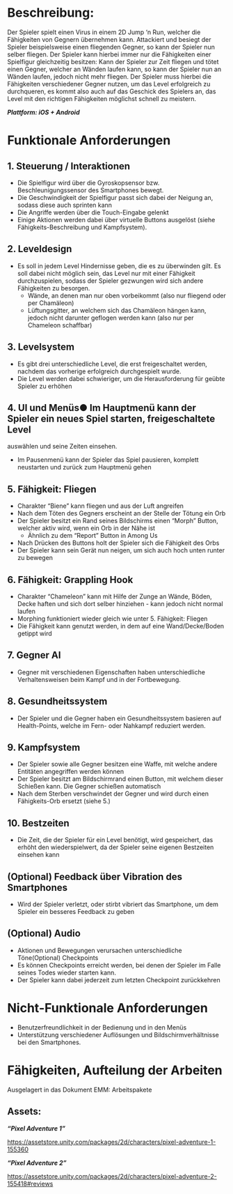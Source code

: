 # Beschreibung:
Der Spieler spielt einen Virus in einem 2D Jump ‘n Run, welcher die Fähigkeiten von
Gegnern übernehmen kann. Attackiert und besiegt der Spieler beispielsweise einen
fliegenden Gegner, so kann der Spieler nun selber fliegen.
Der Spieler kann hierbei immer nur die Fähigkeiten einer Spielfigur gleichzeitig besitzen:
Kann der Spieler zur Zeit fliegen und tötet einen Gegner, welcher an Wänden laufen kann,
so kann der Spieler nun an Wänden laufen, jedoch nicht mehr fliegen.
Der Spieler muss hierbei die Fähigkeiten verschiedener Gegner nutzen, um das Level
erfolgreich zu durchqueren, es kommt also auch auf das Geschick des Spielers an, das
Level mit den richtigen Fähigkeiten möglichst schnell zu meistern.

***Plattform: iOS + Android***

# Funktionale Anforderungen
## 1. Steuerung / Interaktionen
- Die Spielfigur wird über die Gyroskopsensor bzw. Beschleunigungssensor des
Smartphones bewegt.
- Die Geschwindigkeit der Spielfigur passt sich dabei der Neigung an, sodass diese
auch sprinten kann
- Die Angriffe werden über die Touch-Eingabe gelenkt
- Einige Aktionen werden dabei über virtuelle Buttons ausgelöst (siehe
Fähigkeits-Beschreibung und Kampfsystem).
## 2. Leveldesign
- Es soll in jedem Level Hindernisse geben, die es zu überwinden gilt. Es soll dabei
nicht möglich sein, das Level nur mit einer Fähigkeit durchzuspielen, sodass der
Spieler gezwungen wird sich andere Fähigkeiten zu besorgen.
  - Wände, an denen man nur oben vorbeikommt (also nur fliegend oder per
Chamäleon)
  - Lüftungsgitter, an welchem sich das Chamäleon hängen kann, jedoch nicht
darunter geflogen werden kann (also nur per Chameleon schaffbar)
## 3. Levelsystem
- Es gibt drei unterschiedliche Level, die erst freigeschaltet werden, nachdem das
vorherige erfolgreich durchgespielt wurde.
- Die Level werden dabei schwieriger, um die Herausforderung für geübte Spieler zu
erhöhen
## 4. UI und Menüs● Im Hauptmenü kann der Spieler ein neues Spiel starten, freigeschaltete Level
auswählen und seine Zeiten einsehen.
- Im Pausenmenü kann der Spieler das Spiel pausieren, komplett neustarten und
zurück zum Hauptmenü gehen
## 5. Fähigkeit: Fliegen
- Charakter “Biene” kann fliegen und aus der Luft angreifen
- Nach dem Töten des Gegners erscheint an der Stelle der Tötung ein Orb
- Der Spieler besitzt ein Rand seines Bildschirms einen “Morph” Button, welcher aktiv
wird, wenn ein Orb in der Nähe ist
  - Ähnlich zu dem “Report” Button in Among Us
- Nach Drücken des Buttons holt der Spieler sich die Fähigkeit des Orbs
- Der Spieler kann sein Gerät nun neigen, um sich auch hoch unten runter zu
bewegen
## 6. Fähigkeit: Grappling Hook
- Charakter “Chameleon” kann mit Hilfe der Zunge an Wände, Böden, Decke haften
und sich dort selber hinziehen - kann jedoch nicht normal laufen
- Morphing funktioniert wieder gleich wie unter 5. Fähigkeit: Fliegen
- Die Fähigkeit kann genutzt werden, in dem auf eine Wand/Decke/Boden getippt wird
## 7. Gegner AI
- Gegner mit verschiedenen Eigenschaften haben unterschiedliche Verhaltensweisen
beim Kampf und in der Fortbewegung.
## 8. Gesundheitssystem
- Der Spieler und die Gegner haben ein Gesundheitssystem basieren auf
Health-Points, welche im Fern- oder Nahkampf reduziert werden.
## 9. Kampfsystem
- Der Spieler sowie alle Gegner besitzen eine Waffe, mit welche andere Entitäten
angegriffen werden können
- Der Spieler besitzt am Bildschirmrand einen Button, mit welchem dieser Schießen
kann. Die Gegner schießen automatisch
- Nach dem Sterben verschwindet der Gegner und wird durch einen Fähigkeits-Orb
ersetzt (siehe 5.)
## 10. Bestzeiten
- Die Zeit, die der Spieler für ein Level benötigt, wird gespeichert, das erhöht den
wiederspielwert, da der Spieler seine eigenen Bestzeiten einsehen kann
## (Optional) Feedback über Vibration des Smartphones
- Wird der Spieler verletzt, oder stirbt vibriert das Smartphone, um dem Spieler ein
besseres Feedback zu geben
## (Optional) Audio
- Aktionen und Bewegungen verursachen unterschiedliche Töne(Optional) Checkpoints
- Es können Checkpoints erreicht werden, bei denen der Spieler im Falle seines Todes
wieder starten kann.
- Der Spieler kann dabei jederzeit zum letzten Checkpoint zurückkehren

# Nicht-Funktionale Anforderungen
- Benutzerfreundlichkeit in der Bedienung und in den Menüs
- Unterstützung verschiedener Auflösungen und Bildschirmverhältnisse bei den
Smartphones.

# Fähigkeiten, Aufteilung der Arbeiten
Ausgelagert in das Dokument EMM: Arbeitspakete

## Assets:
***“Pixel Adventure 1”***

https://assetstore.unity.com/packages/2d/characters/pixel-adventure-1-155360

***“Pixel Adventure 2”***

https://assetstore.unity.com/packages/2d/characters/pixel-adventure-2-155418#reviews

